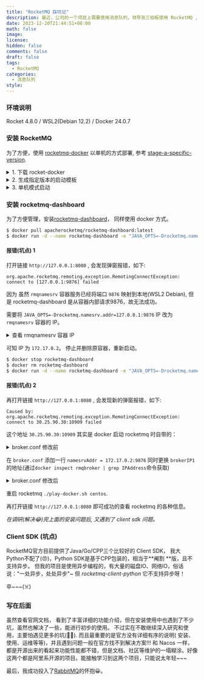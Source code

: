 ```yaml
---
title: "RocketMQ 踩坑记"
description: 最近，公司的一个项目上需要使用消息队列，领导张三拍板使用 RocketMQ , 说是因为 RocketMQ 极致的性能以及丰富的功能, 遂开始调研使用 RocketMQ , 在调研中遇见了一些坑点，记录一下
date: 2023-12-20T21:44:51+08:00
math: false
image:
license:
hidden: false
comments: false
draft: false
tags:
  - RocketMQ
categories:
  - 消息队列
style:
---
```


### 环境说明

Rocket 4.8.0 / WSL2(Debian 12.2) / Docker 24.0.7

### 安装 RocketMQ

为了方便，使用 [rocketmq-docker](https://github.com/apache/rocketmq-docker) 以单机的方式部署,
参考 [stage-a-specific-version](https://github.com/apache/rocketmq-docker?tab=readme-ov-file#b-stage-a-specific-version).

<details>
   <summary>1. 下载 rocket-docker </summary>

   ```bash
   $ git clone https://github.com/apache/rocketmq-docker.git
   ```

</details>

<details>
   <summary>2. 生成指定版本的启动模板</summary>

   ```bash
   $ cd rocketmq-docker
   $ sh stage.sh 4.8.0
   $ ls stages/4.8.0/templates/
   data            kubernetes        play-docker-compose.sh  play-docker.sh      play-kubernetes.sh  ssl
   docker-compose  play-consumer.sh  play-docker-dledger.sh  play-docker-tls.sh  play-producer.sh
   ```

</details>

<details>
   <summary>3. 单机模式启动</summary>

   ```bash
   $ cd stages/4.8.0/templates/
   $ ./play-docker.sh centos
   $ docker ps
   CONTAINER ID   IMAGE                   COMMAND                  CREATED          STATUS          PORTS NAMES
   43eecbf367c7   apache/rocketmq:4.8.0   "sh mqbroker -c /hom…"   20 seconds ago   Up 19 seconds   0.0.0.0:10909->10909/tcp, :::10909->10909/tcp, 9876/tcp, 0.0.0.0:10911-10912->10911-10912/tcp, :::10911-10912->10911-10912/tcp   rmqbroker
   445df298e4e5   apache/rocketmq:4.8.0   "sh mqnamesrv"           20 seconds ago   Up 19 seconds   10909/tcp, 0.0.0.0:9876->9876/tcp, :::9876->9876/tcp, 10911-10912/tcp   rmqnamesrv
   ```
   看起来运行正常对吧，但是存在一点问题，稍后再讲。
</details>

### 安装 rocketmq-dashboard

为了方便管理，安装[rocketmq-dashboard](https://github.com/apache/rocketmq-dashboard)， 同样使用 docker 方式。

```bash
$ docker pull apacherocketmq/rocketmq-dashboard:latest
$ docker run -d --name rocketmq-dashboard -e "JAVA_OPTS=-Drocketmq.namesrv.addr=127.0.0.1:9876" -p 8080:8080 -t apacherocketmq/rocketmq-dashboard:latest
```

#### 报错(坑点) 1

打开链接 `http://127.0.0.1:8080` , 会发现弹窗报错，如下:

```text
org.apache.rocketmq.remoting.exception.RemotingConnectException: connect to [127.0.0.1:9876] failed
```

因为 虽然 `rmqnamesrv` 容器服务已经将端口 `9876` 映射到本地(WSL2 Debian), 但是 rocketmq-dashboard 是从容器内部请求9876，故无法成功。

需要将 `JAVA_OPTS=-Drocketmq.namesrv.addr=127.0.0.1:9876` IP 改为 `rmqnamesrv` 容器的 IP。

<details>
   <summary>查看  rmqnamesrv 容器 IP</summary>

```bash
$ docker inspect rmqnamesrv | grep IPAddress
            "SecondaryIPAddresses": null,
            "IPAddress": "172.17.0.2",
                    "IPAddress": "172.17.0.2",
```

</details>

可知 IP 为 `172.17.0.2`。 停止并删除原容器，重新启动。

```bash
$ docker stop rocketmq-dashboard
$ docker rm rocketmq-dashboard
$ docker run -d --name rocketmq-dashboard -e "JAVA_OPTS=-Drocketmq.namesrv.addr=172.17.0.2:9876" -p 8080:8080 -t apacherocketmq/rocketmq-dashboard:latest
```

#### 报错(坑点) 2

再打开链接 `http://127.0.0.1:8080` , 会发现新的弹窗报错，如下:

```text
Caused by: org.apache.rocketmq.remoting.exception.RemotingConnectException: connect to 30.25.90.30:10909 failed
```

这个地址 `30.25.90.30:10909` 其实是 docker 启动 rocketmq 时自带的：

<details>
   <summary>broker.conf 修改前</summary>

   ```bash
   $ cat data/broker/conf/broker.conf
   brokerClusterName = DefaultCluster
   brokerName = broker-abc
   brokerId = 0
   deleteWhen = 04
   fileReservedTime = 48
   brokerRole = ASYNC_MASTER
   flushDiskType = ASYNC_FLUSH
   brokerIP1 = 30.25.90.30
   ```

</details>

在 `broker.conf` 添加一行 `namesrvAddr = 172.17.0.2:9876`
同时更换 `brokerIP1` 的地址(通过`docker inspect rmqbroker | grep IPAddress`命令获取)

<details>
   <summary>broker.conf 修改后</summary>

   ```bash
   $ cat data/broker/conf/broker.conf
   brokerClusterName = DefaultCluster
   brokerName = broker-abc
   brokerId = 0
   deleteWhen = 04
   fileReservedTime = 48
   brokerRole = ASYNC_MASTER
   flushDiskType = ASYNC_FLUSH
   namesrvAddr = 172.17.0.1:9876
   brokerIP1 = 172.17.0.3
   ```

</details>

重启 rocketmq `./play-docker.sh centos`.

再打开链接 `http://127.0.0.1:8080`  即可成功的查看 rocketmq 的各种信息。

*在调研(解决:joy:)完上面的安装问题后, 又遇到了 client sdk 问题。*

### Client SDK (坑点)

RocketMQ官方目前提供了Java/Go/CPP三个比较好的 Client SDK， 我大Python不配了(:angry:)，Python SDK是基于CPP包装的，相当于**阉割
**版，且不支持异步。 但我的项目是使用异步编程的，有大量的磁盘IO、网络IO，俗话说："一处异步，处处异步"~ 但
*rocketmq-client-python* 它不支持异步呀！

卒~~~(:skull_and_crossbones:)

### 写在后面

虽然查看官网文档， 看到了丰富详细的功能介绍，但在安装使用中也遇到了不少坑，虽然也解决了一些，能进行初步的使用。
不过实在不敢继续深入研究和使用，主要怕遇见更多的坑(:running_man:). 而且最重要的是官方没有详细有序的说明(
安装、使用、运维等等)，并且遇到问题一般在官方找不到解决方案!!! 和 Nacos
一样，都是开源出来的看起来功能性能都不错，但是文档、社区等维护的一塌糊涂。好像这两个都是阿里系开源的项目。能接触学习到这两个项目，只能说太年轻~~~

最后，我成功投入了[RabbitMQ](https://www.rabbitmq.com/)的怀抱:grinning:。

